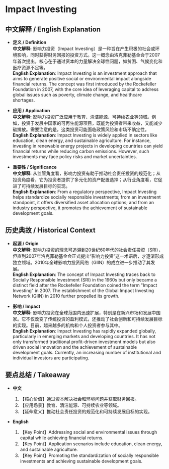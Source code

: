 # Impact Investing

## 中文解释 / English Explanation

* **定义 / Definition**  
  **中文解释**: 影响力投资（Impact Investing）是一种旨在产生积极的社会或环境影响，同时获得财务回报的投资方式。这一概念由洛克菲勒基金会于2007年首次提出，核心在于通过资本的力量解决全球性问题，如贫困、气候变化和医疗资源不足等。  
  **English Explanation**: Impact Investing is an investment approach that aims to generate positive social or environmental impact alongside financial returns. The concept was first introduced by the Rockefeller Foundation in 2007, with the core idea of leveraging capital to address global issues such as poverty, climate change, and healthcare shortages.

* **应用 / Application**  
  **中文解释**: 影响力投资广泛应用于教育、清洁能源、可持续农业等领域。例如，投资于发展中国家的可再生能源项目，既能为投资者带来收益，又能减少碳排放。需要注意的是，这类投资可能面临政策风险和市场不确定性。  
  **English Explanation**: Impact Investing is widely applied in sectors like education, clean energy, and sustainable agriculture. For instance, investing in renewable energy projects in developing countries can yield financial returns while reducing carbon emissions. However, such investments may face policy risks and market uncertainties.

* **重要性 / Significance**  
  **中文解释**: 从监管角度看，影响力投资有助于推动社会责任投资的规范化；从投资角度看，它为投资者提供了多元化的资产配置选择；从行业角度看，它促进了可持续发展目标的实现。  
  **English Explanation**: From a regulatory perspective, Impact Investing helps standardize socially responsible investments; from an investment standpoint, it offers diversified asset allocation options; and from an industry perspective, it promotes the achievement of sustainable development goals.

## 历史典故 / Historical Context

* **起源 / Origin**  
  **中文解释**: 影响力投资的理念可追溯到20世纪60年代的社会责任投资（SRI），但直到2007年洛克菲勒基金会正式提出“影响力投资”这一术语后，才逐渐形成独立领域。2010年全球影响力投资网络（GIIN）的成立进一步推动了其发展。  
  **English Explanation**: The concept of Impact Investing traces back to Socially Responsible Investment (SRI) in the 1960s but only became a distinct field after the Rockefeller Foundation coined the term "Impact Investing" in 2007. The establishment of the Global Impact Investing Network (GIIN) in 2010 further propelled its growth.

* **影响 / Impact**  
  **中文解释**: 影响力投资在全球范围内迅速扩展，特别是在新兴市场和发展中国家。它不仅改变了传统投资的盈利模式，还推动了社会创新和可持续发展目标的实现。目前，越来越多的机构和个人投资者参与其中。  
  **English Explanation**: Impact Investing has rapidly expanded globally, particularly in emerging markets and developing countries. It has not only transformed traditional profit-driven investment models but also driven social innovation and the achievement of sustainable development goals. Currently, an increasing number of institutional and individual investors are participating.

## 要点总结 / Takeaway

* **中文**  
  1. 【核心价值】通过资本解决社会和环境问题并获取财务回报。
  2. 【应用场景】教育、清洁能源、可持续农业等领域。
  3. 【延伸意义】推动社会责任投资的规范化和可持续发展目标的实现。

* **English**  
  1. 【Key Point】Addressing social and environmental issues through capital while achieving financial returns.
  2. 【Key Point】Application scenarios include education, clean energy, and sustainable agriculture.
  3. 【Key Point】Promoting the standardization of socially responsible investments and achieving sustainable development goals.
